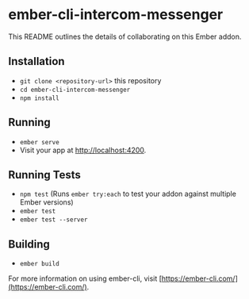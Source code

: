 # ember-cli-intercom-messenger

This README outlines the details of collaborating on this Ember addon.

## Installation

* `git clone <repository-url>` this repository
* `cd ember-cli-intercom-messenger`
* `npm install`

## Running

* `ember serve`
* Visit your app at [http://localhost:4200](http://localhost:4200).

## Running Tests

* `npm test` (Runs `ember try:each` to test your addon against multiple Ember versions)
* `ember test`
* `ember test --server`

## Building

* `ember build`

For more information on using ember-cli, visit [https://ember-cli.com/](https://ember-cli.com/).
